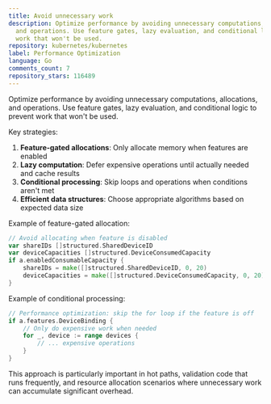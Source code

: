 ```yaml
---
title: Avoid unnecessary work
description: Optimize performance by avoiding unnecessary computations, allocations,
  and operations. Use feature gates, lazy evaluation, and conditional logic to prevent
  work that won't be used.
repository: kubernetes/kubernetes
label: Performance Optimization
language: Go
comments_count: 7
repository_stars: 116489
---
```


Optimize performance by avoiding unnecessary computations, allocations, and operations. Use feature gates, lazy evaluation, and conditional logic to prevent work that won't be used.

Key strategies:
1. **Feature-gated allocations**: Only allocate memory when features are enabled
2. **Lazy computation**: Defer expensive operations until actually needed and cache results
3. **Conditional processing**: Skip loops and operations when conditions aren't met
4. **Efficient data structures**: Choose appropriate algorithms based on expected data size

Example of feature-gated allocation:
```go
// Avoid allocating when feature is disabled
var shareIDs []structured.SharedDeviceID
var deviceCapacities []structured.DeviceConsumedCapacity
if a.enabledConsumableCapacity {
    shareIDs = make([]structured.SharedDeviceID, 0, 20)
    deviceCapacities = make([]structured.DeviceConsumedCapacity, 0, 20)
}
```

Example of conditional processing:
```go
// Performance optimization: skip the for loop if the feature is off
if a.features.DeviceBinding {
    // Only do expensive work when needed
    for _, device := range devices {
        // ... expensive operations
    }
}
```

This approach is particularly important in hot paths, validation code that runs frequently, and resource allocation scenarios where unnecessary work can accumulate significant overhead.